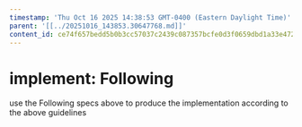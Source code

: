 ```yaml
---
timestamp: 'Thu Oct 16 2025 14:38:53 GMT-0400 (Eastern Daylight Time)'
parent: '[[../20251016_143853.30647768.md]]'
content_id: ce74f657bedd5b0b3cc57037c2439c087357bcfe0d3f0659dbd1a33e472feb8a
---
```


# implement: Following

use the Following specs above to produce the implementation according to the above guidelines
